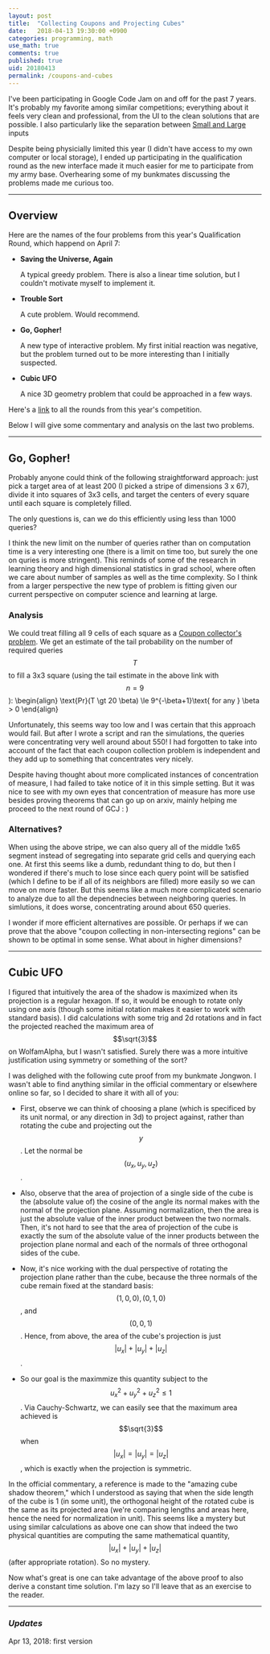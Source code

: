 ```yaml
---
layout: post
title:  "Collecting Coupons and Projecting Cubes"
date:   2018-04-13 19:30:00 +0900
categories: programming, math
use_math: true
comments: true
published: true
uid: 20180413
permalink: /coupons-and-cubes
---
```


I've been participating in Google Code Jam on and off for the past 7 years. It's probably my favorite among similar competitions; 
everything about it feels very clean and professional, from the UI to the clean solutions that are possible. I also particularly like the separation between [Small and Large](https://plus.google.com/+LifeatGoogle/posts/FqAEpWfvMDh) inputs

Despite being physicially limited this year (I didn't have access to my own computer or local storage), 
I ended up participating in the qualification round as the new interface
made it much easier for me to participate from my army base. Overhearing some of my bunkmates discussing the problems made me curious too.

-------

## Overview

Here are the names of the four problems from this year's Qualification Round, which happend on April 7:

* **Saving the Universe, Again**

  A typical greedy problem. There is also a linear time solution, but I couldn't motivate myself 
  to implement it.

* **Trouble Sort**

  A cute problem. Would recommend.

* **Go, Gopher!**

  A new type of interactive problem. My first initial reaction was negative, but the problem turned out to be more interesting than I initially 
  suspected.

* **Cubic UFO**

  A nice 3D geometry problem that could be approached in a few ways. 


Here's a [link](https://codejam.withgoogle.com/2018/challenges) to all the rounds from this year's competition.

Below I will give some commentary and analysis on the last two problems.


-------

## Go, Gopher!

Probably anyone could think of the following straightforward approach: just pick a target area of at least 200 (I picked a stripe of dimensions 3 x 67),
divide it into squares of 3x3 cells, and target the centers of every square until each square is completely filled.

The only questions is, can we do this efficiently using less than 1000 queries?

I think the new limit on the number of queries rather than on computation time is a very interesting one (there is a limit on time too, but surely the one on quries is more stringent).
This reminds of some of the research in learning theory and high dimensional statistics in grad school, 
where often we care about number of samples as well as the time complexity.
So I think from a larger perspective the new type of problem is fitting given our current perspective on computer science and learning at large.

### Analysis
We could treat filling all 9 cells of each square as a [Coupon collector's problem](https://en.wikipedia.org/wiki/Coupon_collector%27s_problem).
We get an estimate of the tail probability on the number of required queries $$T$$ to fill a 3x3 square (using the tail estimate in the above link with $$n=9$$): 
  \begin{align} \text{Pr}(T \gt 20 \beta) \le 9^{-\beta+1}\text{ for any } \beta > 0 \end{align}

Unfortunately, this seems way too low and I was certain that this approach would fail.
But after I wrote a script and ran the simulations, the queries were concentrating very well around about 550!
I had forgotten to take into account of the fact that each coupon collection problem is independent and they add up to
something that concentrates very nicely.

Despite having thought about more complicated instances of concentration of measure, I had failed to take notice of it in this simple setting.
But it was nice to see with my own eyes that concentration of measure has more use besides proving theorems that can go up on arxiv,
mainly helping me proceed to the next round of GCJ : )


### Alternatives?

When using the above stripe, we can also query all of the middle 1x65 segment instead of segregating into separate grid cells and querying each one.
At first this seems like a dumb,  redundant thing to do, but then I wondered if there's much to lose since each query point will be satisfied (which I define to be if all of its neighbors are filled)
more easily so we can move on more faster. 
But this seems like a much more complicated scenario to analyze due to all the dependnecies between neighboring queries. In simlutions, it does worse, concentrating around about 650 queries.


I wonder if more efficient alternatives are possible.
Or perhaps if we can prove that the above "coupon collecting in non-intersecting regions" can be shown to be optimal in some sense.
What about in higher dimensions?

--------

## Cubic UFO

I figured that intuitively the area of the shadow is maximized when its projection is a regular hexagon.
If so, it would be enough to rotate only using one axis (though some initial rotation makes it easier to work with
standard basis). I did calculations with some trig and 2d rotations and in fact the projected reached the maximum area of $$\sqrt{3}$$ on WolfamAlpha,
but I wasn't satisfied. Surely there was a more intuitive justification using symmetry or something of the sort?

I was delighed with the following cute proof from my bunkmate Jongwon. I wasn't able to find anything similar in the official commentary or elsewhere online so far,
so I decided to share it with all of you:

* First, observe we can think of choosing a plane (which is specificed by its unit normal, or any direction in 3d) to project against, rather than rotating the cube
and projecting out the $$y$$. Let the normal be $$(u_x, u_y, u_z)$$.

* Also, observe that the area of projection of a single side of the cube is the (absolute value of) the cosine of the angle its normal makes with the normal of the projection plane. Assuming normalization, then the area is just the absolute value of the inner product between the two normals.
  Then, it's not hard to see that the area of projection of the cube is exactly the sum of the absolute value of the inner products between the projection plane normal and each of the normals of three orthogonal sides of the cube.
  
* Now, it's nice working with the dual perspective of rotating the projection plane rather than the cube, 
because the three normals of the cube remain fixed at the standard basis: $$(1,0,0), (0,1,0)$$, and $$(0,0,1)$$. 
Hence, from above, the area of the cube's projection is just $$|u_x| + |u_y| + |u_z|$$. 
 
* So our goal is the maximmize this quantity subject to the $$u_x^2 + u_y^2 + u_z^2 \le 1$$.
 Via Cauchy-Schwartz, we can easily see that the maximum area achieved is $$\sqrt{3}$$ when $$|u_x| = |u_y| = |u_z|$$, which is exactly when the projection is symmetric.
 
In the official commentary, a reference is made to the "amazing cube shadow theorem," which I understood as saying that when the side length of the cube is 1 (in some unit), the orthogonal height of the rotated cube is the same as its projected area (we're comparing lengths and areas here, hence the need for normalization in unit). This seems like a mystery but using similar calculations as above one can show that indeed the two physical quantities are computing the same mathematical quantity, $$|u_x| + |u_y| + |u_z|$$ (after appropriate rotation).
 So no mystery.
 
 
Now what's great is one can take advantage of the above proof to also derive a constant time solution. 
I'm lazy so I'll leave that as an exercise to the reader.



--------

### *Updates*

Apr 13, 2018: first version
